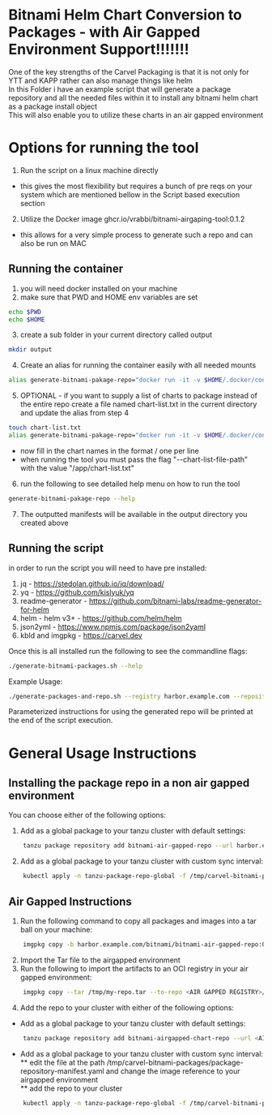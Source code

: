 # Bitnami Helm Chart Conversion to Packages - with Air Gapped Environment Support!!!!!!!
One of the key strengths of the Carvel Packaging is that it is not only for YTT and KAPP rather can also manage things like helm  
In this Folder i have an example script that will generate a package repository and all the needed files within it to install any bitnami helm chart as a package install object  
This will also enable you to utilize these charts in an air gapped environment  

# Options for running the tool
1. Run the script on a linux machine directly
* this gives the most flexibility but requires a bunch of pre reqs on your system which are mentioned bellow in the Script based execution section
2. Utilize the Docker image ghcr.io/vrabbi/bitnami-airgaping-tool:0.1.2
* this allows for a very simple process to generate such a repo and can also be run on MAC


## Running the container
1. you will need docker installed on your machine
2. make sure that PWD and HOME env variables are set
``` bash
echo $PWD
echo $HOME
```  
3. create a sub folder in your current directory called output
``` bash
mkdir output
```  
4. Create an alias for running the container easily with all needed mounts
``` bash
alias generate-bitnami-pakage-repo="docker run -it -v $HOME/.docker/config.json:/root/.docker/config.json -v $PWD/output:/output ghcr.io/vrabbi/bitnami-airgaping-tool:0.1.2"
```  
5. OPTIONAL - if you want to supply a list of charts to package instead of the entire repo create a file named chart-list.txt in the current directory and update the alias from step 4
``` bash
touch chart-list.txt
alias generate-bitnami-pakage-repo="docker run -it -v $HOME/.docker/config.json:/root/.docker/config.json -v $PWD/output:/output -v $PWD/chart-list.txt:/app/chart-list.txt ghcr.io/vrabbi/bitnami-airgaping-tool:0.1.2"
```
* now fill in the chart names in the format <REPO NAME>/<CHART NAME> one per line
* when running the tool you must pass the flag "--chart-list-file-path" with the value "/app/chart-list.txt"
6. run the following to see detailed help menu on how to run the tool
``` bash
generate-bitnami-pakage-repo --help
```  
7. The outputted manifests will be available in the output directory you created above
 

## Running the script
in order to run the script you will need to have pre installed:  
1. jq - https://stedolan.github.io/jq/download/  
2. yq - https://github.com/kislyuk/yq  
3. readme-generator - https://github.com/bitnami-labs/readme-generator-for-helm  
4. helm - helm v3+ - https://github.com/helm/helm  
5. json2yml - https://www.npmjs.com/package/json2yaml  
6. kbld and imgpkg - https://carvel.dev

Once this is all installed run the following to see the commandline flags:  
``` bash
./generate-bitnami-packages.sh --help
```  

Example Usage:  
```bash
./generate-packages-and-repo.sh --registry harbor.example.com --repository bitnami --package-repository-name bitnami-air-gapped-repo --package-repository-tag 1.0.0 --number-of-chart-versions 4   
```  
  
Parameterized instructions for using the generated repo will be printed at the end of the script execution.  
  
# General Usage Instructions
## Installing the package repo in a non air gapped environment
You can choose either of the following options:  
  
1. Add as a global package to your tanzu cluster with default settings:  
```bash
    tanzu package repository add bitnami-air-gapped-repo --url harbor.example.com/bitnami/bitnami-air-gapped-repo:0.1.0 --namespace tanzu-package-repo-global
```  
2. Add as a global package to your tanzu cluster with custom sync interval:  
```bash
    kubectl apply -n tanzu-package-repo-global -f /tmp/carvel-bitnami-packages/package-repository-manifest.yaml  
```  
  
  
## Air Gapped Instructions  
  
1. Run the following command to copy all packages and images into a tar ball on your machine:  
```bash
    imgpkg copy -b harbor.example.com/bitnami/bitnami-air-gapped-repo:0.1.0 --to-tar /tmp/my-repo.tar --registry-verify-certs=false  
```  
2. Import the Tar file to the airgapped environment  
3. Run the following to import the artifacts to an OCI registry in your air gapped environment:  
```bash
    imgpkg copy --tar /tmp/my-repo.tar --to-repo <AIR GAPPED REGISTRY>/<AIR GAPPED REPO> --registry-verify-certs=false  
```
4. Add the repo to your cluster with either of the following options:  
*  Add as a global package to your tanzu cluster with default settings:  
```bash
    tanzu package repository add bitnami-airgapped-chart-repo --url <AIR GAPPED REGISTRY>/<AIR GAPPED REPO>:<PACKAGE REPO TAG> --namespace tanzu-package-repo-global
```  
* Add as a global package to your tanzu cluster with custom sync interval:  
** edit the file at the path /tmp/carvel-bitnami-packages/package-repository-manifest.yaml and change the image reference to your airgapped environment  
** add the repo to your cluster  
```bash
    kubectl apply -n tanzu-package-repo-global -f /tmp/carvel-bitnami-packages/package-repository-manifest.yaml
```

